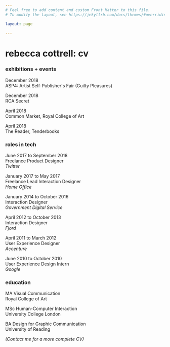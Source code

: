 ```yaml
---
# Feel free to add content and custom Front Matter to this file.
# To modify the layout, see https://jekyllrb.com/docs/themes/#overriding-theme-defaults

layout: page

---
```

# rebecca cottrell: cv

### exhibitions + events

December 2018  
ASP4: Artist Self-Publisher's Fair (Guilty Pleasures)

December 2018  
RCA Secret

April 2018  
Common Market, Royal College of Art

April 2018  
The Reader, Tenderbooks




### roles in tech

June 2017 to September 2018  
Freelance Product Designer  
*Twitter*

January 2017 to May 2017  
Freelance Lead Interaction Designer  
*Home Office*

January 2014 to October 2016   
Interaction Designer  
*Government Digital Service*

April 2012 to October 2013  
Interaction Designer  
*Fjord*

April 2011 to March 2012   
User Experience Designer  
*Accenture*

June 2010 to October 2010  
User Experience Design Intern  
*Google*

### education

MA Visual Communication  
Royal College of Art

MSc Human-Computer Interaction  
University College London

BA Design for Graphic Communication  
University of Reading


*(Contact me for a more complete CV)*
